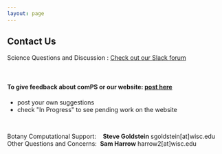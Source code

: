 ```yaml
---
layout: page
---
```


## Contact Us

Science Questions and Discussion : [Check out our Slack forum](https://uwcomps.slack.com/)

<br>

#### **To give feedback about comPS or our website: [post here](https://github.com/uw-madison-comps/uw-madison-comps.github.io/issues)**   
- post your own suggestions  
- check "In Progress" to see pending work on the website  

<br>

Botany Computational Support:&nbsp; &nbsp; **Steve Goldstein** sgoldstein[at]wisc.edu  
Other Questions and Concerns:&nbsp;&nbsp;**Sam Harrow** harrow2[at]wisc.edu
